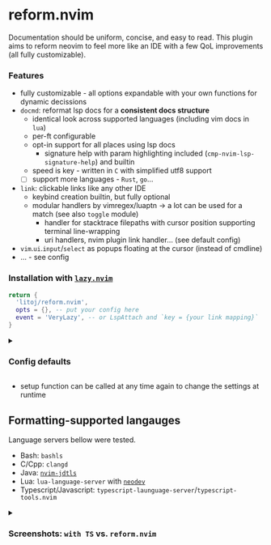 # reform.nvim

Documentation should be uniform, concise, and easy to read. This plugin aims to reform neovim to
feel more like an IDE with a few QoL improvements (all fully customizable).

### Features

- fully customizable - all options expandable with your own functions for dynamic decissions
- `docmd`: reformat lsp docs for a **consistent docs structure**
  - identical look across supported languages (including vim docs in `lua`)
  - per-ft configurable
  - opt-in support for all places using lsp docs
    - signature help with param highlighting included (`cmp-nvim-lsp-signature-help`) and builtin
  - speed is key - written in `C` with simplified utf8 support
  - [ ] support more languages - `Rust`, `go`…
- `link`: clickable links like any other IDE
  - keybind creation builtin, but fully optional
  - modular handlers by vimregex/luaptn → a lot can be used for a match (see also `toggle` module)
    - handler for stacktrace filepaths with cursor position supporting terminal line-wrapping
    - uri handlers, nvim plugin link handler… (see default config)
- `vim`.`ui`.`input`/`select` as popups floating at the cursor (instead of cmdline)
- … - see config

### Installation with [`lazy.nvim`](https://github.com/folke/lazy.nvim)

```lua
return {
  'litoj/reform.nvim',
  opts = {}, -- put your config here
  event = 'VeryLazy', -- or LspAttach and `key = {your link mapping}`
}
```

<details><summary>

### Config defaults

</summary>

```lua
-- table of config options for `input` and `select`:
local util_win = {
  title_pos = 'center', --        ↓ title of the prompt replaces `''`
  title = {{'[', 'FloatBorder'}, {'', 'FloatTitle'}, {']', 'FloatBorder'}},
  relative = 'cursor',
  border = 'rounded',
}
require'reform'.setup {
  docmd = true|{ -- reformat language-server's docs markdown to have a consistent structure
    override = {
      convert = true|fun(), -- main lspdocs-to-markdown conversion
      stylize = true|fun(), -- docs-display buffer highlighting
      convert_sig = true|fun(), -- signature-help docs composition
      cmp_doc = true|fun(), -- cmp preview docs parsing
      cmp_sig = true|fun(), -- cmp signature help docs parsing
    },
    ft = true|{ -- filetypes allowed for parsing (default=all/ ft=true)
      -- lang = name of supported language; boolean/formatter
      lang = true|fun(docs: string, vim.bo.ft): string[]
    },
    labels = {cs = 'c_sharp'}, -- fixes of md ft labels for file previews
    no_preview = {csharp = true}, -- always parse docs with these code labels
    debug = '/tmp/reform.dbg', -- filename/'"io' for I+O save to register(s) or false to disable
  },
  ui = true|{ -- vim.ui.input (used in vim.lsp.buf.rename)
    win = {
      input = { height = 1, row = -3}+util_win,
      select = { col = -2, row = 1, winhl = 'Id:Repeat,VarDelim:Delimiter'}+util_win,
    },
    input_mapping = { -- keybinds are replaced per action -> cancel={'<C-q>'} removes <Esc>
      cancel = { '<Esc>', '<C-q>' },
      confirm = { '<CR>' },
      histPrev = { '<Up>', '<A-k>' },
      histNext = { '<Down>', '<A-j>' },
    },
  },
  link = true|{ -- under-cursor-regex matcher with configurable actions
    mapping = { -- keymapping to open uri links (clicked or under cursor)
      {{'', 'i'}, '<C-LeftMouse>'}, -- maps to link.mouse(), or manually: mouse=…
      {'n', 'gL'},                  -- maps to link.key()
    },
    handlers = { -- return false for failure → try other handlers if matched handler failed
      -- Event fields: buf, line, column, mouse (if generated by a mouse click)
      -- matches contains all matched groups indexed + matched text `from`/`to` boundaries
      {luapat = 'lua(match)', use = fun(match:string, matches, reform.util.Event): false?},
      {vimre = 'vim\\(match\\)regex'}, -- or vim regex match
      'markdown_url',         -- [name](http://url)
      'any_url',              -- http://url
      'markdown_file_uri',    -- [name](file:///path/to/file)
      'markdown_file_path',   -- [name](/file/path)
      'reform_vimdoc_ref',    -- [VimHelpLink]
      'vimdoc_ref',           -- |VimHelpLink|
      'stacktrace_file_path', -- ~/multiline/path/to/file:line:column
      'nvim_plugin',          -- 'litoj/reform.nvim'
    },
    fallback = 'definition' -- action on no match - invalid value / 'noop' means no action
      -- git link generation: {copy: boolean, print: boolean, branch:'default'|'current'|fun(ev)}
      -- generates links to referenced line in the 'default'/'current'/provided branch
  },
  toggle = true|{ -- quick toggle/change of values under cursor - uses same system as `link`
    mapping = { -- if cursor outside match, move cursor to its start
      {{'n', 'i'}, '<A-a>', {action = 'inc', setCol = 'closer'}, -- closer/start/end of match
      {{'n', 'i'}, '<A-A>', {action = 'dec', setCol = 'closer'}, -- or dec=…nvim.Keymap[]
      {{'n', 'i'}, '<A-C-a>', {action = 'tgl', filter={tolerance={startPost=0,endPre=0}}},
    },
    filter = {
      sorting = { order = 1, matcher = 3, offset = 1, length = 1 }, -- multipliers; least score first
      tolerance = {startPost = inf, endPre = 1}, -- how far and in which directions from cursor is OK
    },
    handlers = {
      'int',        -- (-)123 - increase decrease or toggle sign
      'direction',  -- up north east down south west
      'bool',       -- true/True false/False
      'logic',      -- & && and | || or
      'state',      -- enable(d) disable(d)
      'toggle',     -- on off
      'answer',     -- yes no
      'sign',       -- < = + * ^ > ! - / %
    },
  },
  tbl_extras = false|{ -- helpers for debugging table values
    diff = {
      expand_unique = '…', -- other tables for the field are `nil` → copy or use custom value
    },
    cut_depth = {
      depth = 2, -- at which depth to stop copying tables
      cuts = {}, -- what value should be put in cut-off places
    },
    -- set global print() to our extension for easy table diff and depth lookup
    override = {print = true},
  },
  sig_help = true|{
    max_line_offset = 5, -- max cursor position change before repositioning the sig_help window
    max_column_offset = 20,
    ignore_width_above = 0.8, -- percentage of current window width or absolute value
    valid_modes = { i = true, s = true }, -- keep displaying the signature in these modes
    require_active_param = false, -- display signature help for activeParameter=-1
    auto_show = true, -- show on CursorHoldI, toggleable with sig_help.toggle() mapping
    win_config = { border = 'rounded', close_events = {'BufLeave', 'WinScrolled'} },
    override = {
      lsp_sig = true|fun(), -- `vim.lsp.handlers['textDocument/signatureHelp]` main override
      lsc_on_attach = true|fun(), -- lspconfig on_attach - keeps sig_help updated in attached bufs
    },
    mapping = { (toggle=) {'i', '<C-S-Space>'} },
  },
}
```

</details>

- setup function can be called at any time again to change the settings at runtime

## Formatting-supported langauges

Language servers bellow were tested.

- Bash: `bashls`
- C/Cpp: `clangd`
- Java: [`nvim-jdtls`](https://github.com/mfussenegger/nvim-jdtls)
- Lua: `lua-language-server` with [`neodev`](https://github.com/folke/neodev.nvim)
- Typescript/Javascript: `typescript-launguage-server`/`typescript-tools.nvim`

<details><summary>

### Screenshots: `with TS` vs. `reform.nvim`

</summary>

- `bashls`
  ![Bash/sh](https://github.com/litoj/reform.nvim/assets/54900518/8a66cac0-52a9-4672-adae-9c44bc3cf3c4)
- `clangd`
  ![C/C++](https://github.com/litoj/reform.nvim/assets/54900518/ccbac42a-f2a6-4ffd-8abd-c3e3d2d81c78)
- `typescript-language-server`
  ![Javascript/Typescript](https://github.com/litoj/reform.nvim/assets/54900518/a0e954a4-429f-4d9a-a460-5525678a8c0c)
- `jdtls`
  ![Java](https://user-images.githubusercontent.com/54900518/212200591-deb797c5-c798-4d31-b8c2-3df1a3b9e17b.png)
- `luals`, including Vim-style documentation
  ![Lua](https://user-images.githubusercontent.com/54900518/212195668-8463fadf-a0c4-4a4e-b70a-3612a332fead.png)

</details>
